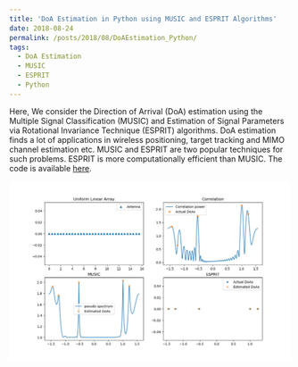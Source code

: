 ```yaml
---
title: 'DoA Estimation in Python using MUSIC and ESPRIT Algorithms'
date: 2018-08-24
permalink: /posts/2018/08/DoAEstimation_Python/
tags:
  - DoA Estimation 
  - MUSIC
  - ESPRIT
  - Python
---
```

Here, We consider the Direction of Arrival (DoA) estimation using the Multiple Signal Classification (MUSIC) and Estimation of Signal Parameters via Rotational Invariance Technique (ESPRIT) algorithms. DoA estimation finds a lot of applications in wireless positioning,
target tracking and MIMO channel estimation etc. MUSIC and ESPRIT are two popular techniques for such problems. ESPRIT is more computationally efficient than MUSIC. The code is available [here](https://github.com/dengjunquan/DoA-Estimation-MUSIC-ESPRIT).

<img src='/images/blogimgs/DoAEst.png'>
